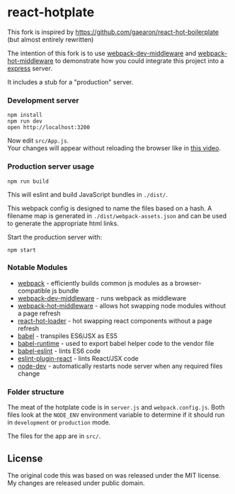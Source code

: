 react-hotplate
==============

This fork is inspired by https://github.com/gaearon/react-hot-boilerplate (but almost entirely rewritten)

The intention of this fork is to use [webpack-dev-middleware](https://www.npmjs.com/package/webpack-dev-middleware) and 
[webpack-hot-middleware](https://www.npmjs.com/package/webpack-hot-middleware) to demonstrate how you could 
integrate this project into a [express](https://www.npmjs.com/package/express) server.

It includes a stub for a "production" server.

### Development server

```
npm install
npm run dev
open http://localhost:3200
```

Now edit `src/App.js`.  
Your changes will appear without reloading the browser like in [this video](http://vimeo.com/100010922).

### Production server usage

```
npm run build
```

This will eslint and build JavaScript bundles in `./dist/`. 

This webpack config is designed to name the files based on a hash. A filename map is generated in 
`./dist/webpack-assets.json` and can be used to generate the appropriate html links.

Start the production server with:

```
npm start
```

### Notable Modules

* [webpack](https://www.npmjs.com/package/webpack) - efficiently builds common js modules as a browser-compatible js bundle  
* [webpack-dev-middleware](https://www.npmjs.com/package/webpack-dev-middleware) - runs webpack as middleware
* [webpack-hot-middleware](https://www.npmjs.com/package/webpack-hot-middleware) - allows hot swapping node modules without a page refresh
* [react-hot-loader](https://www.npmjs.com/package/react-hot-loader) - hot swapping react components without a page refresh
* [babel](https://www.npmjs.com/package/babel) - transpiles ES6/JSX as ES5
* [babel-runtime](https://www.npmjs.com/package/babel-runtime) - used to export babel helper code to the vendor file
* [babel-eslint](https://www.npmjs.com/package/babel-eslint) - lints ES6 code
* [eslint-plugin-react](https://www.npmjs.com/package/eslint-plugin-react) - lints React/JSX code
* [node-dev](https://www.npmjs.com/package/node-dev) - automatically restarts node server when any required files change

### Folder structure

The meat of the hotplate code is in `server.js` and `webpack.config.js`. Both files look at the `NODE_ENV` environment
variable to determine if it should run in `development` or `production` mode.

The files for the app are in `src/`.

## License

The original code this was based on was released under the MIT license. 
My changes are released under public domain.